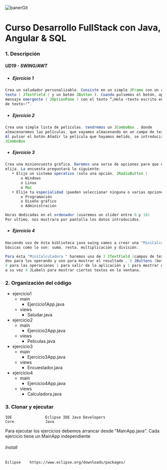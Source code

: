 ﻿  
![banerGit](https://user-images.githubusercontent.com/22893383/107159880-121e0b80-6993-11eb-92e3-1efd1d8f4dba.PNG)

# Curso Desarrollo FullStack con Java, Angular & SQL

### 1. Descripción

##### UD19 - SWING/AWT
 - ##### Ejercicio 1
```java
Crea un saludador personalizable. Consiste en un simple JFrame con un campo de
texto ( JTextField ) y un botón JButton ). Cuando pulsemos el botón, aparecerá un
mensaje emergente ( JOptionPane ) con el texto “¡Hola <texto escrito en el campo
de texto>!”.

```
- ##### Ejercicio 2
```Java
Crea una simple lista de películas. tendremos un JComboBox , donde
almacenaremos las películas, que vayamos almacenando en un campo de texto.
Al pulsar el botón Añadir la película que hayamos metido, se introducirá en el
JComboBox

```

 - ##### Ejercicio 3
 ```java
Crea una miniencuesta gráfica. Daremos una serie de opciones para que el usuario
elija. La encuesta preguntará lo siguiente:
	• Elije un sistema operativo (solo una opción, JRadioButton )
		o Windows
		o Linux
		o Mac
	• Elije tu especialidad (pueden seleccionar ninguna o varias opciones, JCheckBox )
		o Programación
		o Diseño gráfico
		o Administración

Horas dedicadas en el ordenador (usaremos un slider entre 0 y 10)
Por ultimo, nos mostrara por pantalla los datos introducidos.
```
 - ##### Ejercicio 4
```java 
Haciendo uso de ésta biblioteca java swing vamos a crear una "MiniCalculadora" con las operaciones 
básicas como lo son: suma, resta, multiplicación y división.

Para ésta "MiniCalculadora " haremos uso de 3 JTextField (campos de texto)
dos para los operando y uno para mostrar el resultado , 5 JButtons (botones)
4 para las operaciones 1 para salir de la aplicación y 1 para mostrar el about ,
a su vez 4 JLabels para mostrar ciertos textos en la ventana.
```

### 2. Organización del código
- ejercicio1
	- main
		- Ejercicio1App.java
	- views
		- Saludar.java
- ejercicio2
	- main
		- Ejercicio2App.java
	- views
		- Peliculas.java
- ejercicio3
	- main
		- Ejercicio3App.java
	- views
		- Encuestador.java
- ejercicio4
	- main
		- Ejercicio4App.java
	- views
		- Calculadora.java


### 3. Clonar y ejecutar

```
IDE               Eclipse IDE Java Developers
Core              Java            
```
Para ejecutar los ejercicios debemos arrancar desde "MainApp.java". Cada ejercicio tiene un MainApp independiente

###### Install
```
Eclipse    https://www.eclipse.org/downloads/packages/
```
